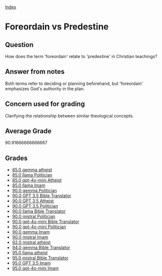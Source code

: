 
[Index](../../index.md)
# Foreordain vs Predestine
## Question
How does the term 'foreordain' relate to 'predestine' in Christian teachings?

## Answer from notes
Both terms refer to deciding or planning beforehand, but 'foreordain' emphasizes God's authority in the plan.

## Concern used for grading
Clarifying the relationship between similar theological concepts.

## Average Grade
90.91666666666667

## Grades
 * [85.0 gemma atheist](../answers/gemma_atheist/Foreordain_vs_Predestine.md)
 * [85.0 llama Politician](../answers/llama_Politician/Foreordain_vs_Predestine.md)
 * [85.0 gpt-4o-mini Atheist](../answers/gpt-4o-mini_Atheist/Foreordain_vs_Predestine.md)
 * [85.0 llama Imam](../answers/llama_Imam/Foreordain_vs_Predestine.md)
 * [90.0 gemma Politician](../answers/gemma_Politician/Foreordain_vs_Predestine.md)
 * [90.0 GPT 3.5 Bible Translator](../answers/GPT_3.5_Bible_Translator/Foreordain_vs_Predestine.md)
 * [90.0 GPT 3.5 Atheist](../answers/GPT_3.5_Atheist/Foreordain_vs_Predestine.md)
 * [90.0 GPT 3.5 Politician](../answers/GPT_3.5_Politician/Foreordain_vs_Predestine.md)
 * [90.0 llama Bible Translator](../answers/llama_Bible_Translator/Foreordain_vs_Predestine.md)
 * [90.0 mistral Politician](../answers/mistral_Politician/Foreordain_vs_Predestine.md)
 * [90.0 gpt-4o-mini Bible Translator](../answers/gpt-4o-mini_Bible_Translator/Foreordain_vs_Predestine.md)
 * [90.0 gpt-4o-mini Politician](../answers/gpt-4o-mini_Politician/Foreordain_vs_Predestine.md)
 * [90.0 gemma Imam](../answers/gemma_Imam/Foreordain_vs_Predestine.md)
 * [90.0 mistral Imam](../answers/mistral_Imam/Foreordain_vs_Predestine.md)
 * [92.0 mistral atheist](../answers/mistral_atheist/Foreordain_vs_Predestine.md)
 * [94.0 gemma Bible Translator](../answers/gemma_Bible_Translator/Foreordain_vs_Predestine.md)
 * [95.0 llama atheist](../answers/llama_atheist/Foreordain_vs_Predestine.md)
 * [95.0 mistral Bible Translator](../answers/mistral_Bible_Translator/Foreordain_vs_Predestine.md)
 * [95.0 GPT 3.5 Imam](../answers/GPT_3.5_Imam/Foreordain_vs_Predestine.md)
 * [95.0 gpt-4o-mini Imam](../answers/gpt-4o-mini_Imam/Foreordain_vs_Predestine.md)
